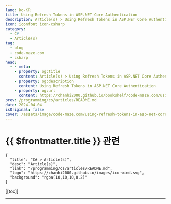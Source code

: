 ```yaml
---
lang: ko-KR
title: Using Refresh Tokens in ASP.NET Core Authentication
description: Article(s) > Using Refresh Tokens in ASP.NET Core Authentication
icon: iconfont icon-csharp
category: 
  - C#
  - Article(s)
tag: 
  - blog
  - code-maze.com
  - csharp
head:  
  - - meta:
    - property: og:title
      content: Article(s) > Using Refresh Tokens in ASP.NET Core Authentication
    - property: og:description
      content: Using Refresh Tokens in ASP.NET Core Authentication
    - property: og:url
      content: https://chanhi2000.github.io/bookshelf/code-maze.com/using-refresh-tokens-in-asp-net-core-authentication.html
prev: /programming/cs/articles/README.md
date: 2024-04-04
isOriginal: false
cover: /assets/image/code-maze.com/using-refresh-tokens-in-asp-net-core-authentication/banner.png
---
```


# {{ $frontmatter.title }} 관련

```component VPCard
{
  "title": "C# > Article(s)",
  "desc": "Article(s)",
  "link": "/programming/cs/articles/README.md",
  "logo": "https://chanhi2000.github.io/images/ico-wind.svg",
  "background": "rgba(10,10,10,0.2)"
}
```

[[toc]]

---

<SiteInfo
  name="Using Refresh Tokens in ASP.NET Core Authentication"
  desc="Here, we are going to learn the use of refresh tokens, which can be used to seamlessly refresh our access tokens in modern web application development."
  url="https://code-maze.com/using-refresh-tokens-in-asp-net-core-authentication/"
  logo="/assets/image/code-maze.com/favicon.png"
  preview="/assets/image/code-maze.com/using-refresh-tokens-in-asp-net-core-authentication/banner.png"/>

<!-- TODO: 작성 -->
